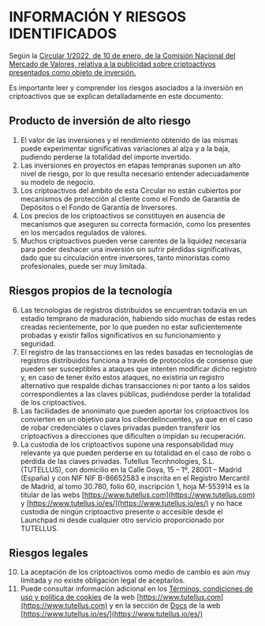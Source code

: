 # INFORMACIÓN Y RIESGOS IDENTIFICADOS

Según la [Circular 1/2022, de 10 de enero, de la Comisión Nacional del Mercado de Valores, relativa a la publicidad sobre criptoactivos presentados como objeto de inversión.](https://www.boe.es/eli/es/cir/2022/01/10/1/con)

Es importante leer y comprender los riesgos asociados a la inversión en criptoactivos que se explican detalladamente en este documento:

## Producto de inversión de alto riesgo

1. El valor de las inversiones y el rendimiento obtenido de las mismas puede experimentar significativas variaciones al alza y a la baja, pudiendo perderse la totalidad del importe invertido.
2. Las inversiones en proyectos en etapas tempranas suponen un alto nivel de riesgo, por lo que resulta necesario entender adecuadamente su modelo de negocio.
3. Los criptoactivos del ámbito de esta Circular no están cubiertos por mecanismos de protección al cliente como el Fondo de Garantía de Depósitos o el Fondo de Garantía de Inversores.
4. Los precios de los criptoactivos se constituyen en ausencia de mecanismos que aseguren su correcta formación, como los presentes en los mercados regulados de valores.
5. Muchos criptoactivos pueden verse carentes de la liquidez necesaria para poder deshacer una inversión sin sufrir pérdidas significativas, dado que su circulación entre inversores, tanto minoristas como profesionales, puede ser muy limitada.

## Riesgos propios de la tecnología

6. Las tecnologías de registros distribuidos se encuentran todavía en un estadio temprano de maduración, habiendo sido muchas de estas redes creadas recientemente, por lo que pueden no estar suficientemente probadas y existir fallos significativos en su funcionamiento y seguridad.
7. El registro de las transacciones en las redes basadas en tecnologías de registros distribuidos funciona a través de protocolos de consenso que pueden ser susceptibles a ataques que intenten modificar dicho registro y, en caso de tener éxito estos ataques, no existiría un registro alternativo que respalde dichas transacciones ni por tanto a los saldos correspondientes a las claves públicas, pudiéndose perder la totalidad de los criptoactivos.
8. Las facilidades de anonimato que pueden aportar los criptoactivos los convierten en un objetivo para los ciberdelincuentes, ya que en el caso de robar credenciales o claves privadas pueden transferir los criptoactivos a direcciones que dificulten o impidan su recuperación.
9. La custodia de los criptoactivos supone una responsabilidad muy relevante ya que pueden perderse en su totalidad en el caso de robo o pérdida de las claves privadas. Tutellus Tecnhnologies, S.L. (TUTELLUS), con domicilio en la Calle Goya, 15 – 1º, 28001 – Madrid (España) y con NIF NIF B-86652583 e inscrita en el Registro Mercantil de Madrid, al tomo 30.780, folio 60, inscripción 1, hoja M-553914 es la titular de las webs [https://www.tutellus.com](https://www.tutellus.com) y [https://www.tutellus.io/es/](https://www.tutellus.io/es/) y no hace custodia de ningún criptoactivo presente o accesible desde el Launchpad ni desde cualquier otro servicio proporcionado por TUTELLUS.

## Riesgos legales

10. La aceptación de los criptoactivos como medio de cambio es aún muy limitada y no existe obligación legal de aceptarlos.
11. Puede consultar información adicional en los [Términos, condiciones de uso y política de cookies](https://formacion.tutellus.com/informacion/terminos-y-condiciones) de la web [https://www.tutellus.com](https://www.tutellus.com) y en la sección de [Docs](https://docs.tutellus.com/tutellus/) de la web [https://www.tutellus.io/es/](https://www.tutellus.io/es/)

